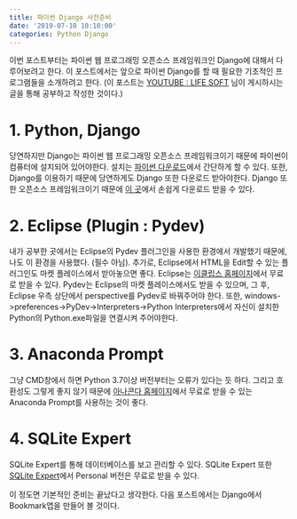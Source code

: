 ```yaml
---
title: 파이썬 Django 사전준비
date: '2019-07-10 10:10:00'
categories: Python Django
---
```


이번 포스트부터는 파이썬 웹 프로그래밍 오픈소스 프레임워크인 Django에 대해서 다루어보려고 한다. 이 포스트에서는 앞으로 파이썬 Django를 할 때 필요한 기초적인 프로그램들을 소개하려고 한다. (이 포스트는 [YOUTUBE : LIFE SOFT](https://www.youtube.com/channel/UCqRTjWqD-ZWHj0ZoPSKVWBw) 님이 게시하시는 글을 통해 공부하고 작성한 것이다.)

# 1. Python, Django
당연하지만 Django는 파이썬 웹 프로그래밍 오픈소스 프레임워크이기 때문에 파이썬이 컴퓨터에 설치되어 있어야한다. 설치는 [파이썬 다운로드](https://www.python.org/downloads/)에서 간단하게 할 수 있다. 또한, Django를 이용하기 때문에 당연하게도 Django 또한 다운로드 받아야한다. Django 또한 오픈소스 프레임워크이기 때문에 [이 곳]( https://www.djangoproject.com/)에서 손쉽게 다운로드 받을 수 있다.

# 2. Eclipse (Plugin : Pydev)
내가 공부한 곳에서는 Eclipse의 Pydev 플러그인을 사용한 환경에서 개발했기 때문에, 나도 이 환경을 사용했다. (필수 아님). 추가로, Eclipse에서 HTML을 Edit할 수 있는 플러그인도 마켓 플레이스에서 받아놓으면 좋다. Eclipse는 [이클립스 홈페이지]( https://www.eclipse.org/)에서 무료로 받을 수 있다. Pydev는 Eclipse의 마켓 플레이스에서도 받을 수 있으며, 그 후, Eclipse 우측 상단에서 perspective를 Pydev로 바꿔주어야 한다. 또한, windows->preferences->PyDev->Interpreters->Python Interpreters에서 자신이 설치한 Python의 Python.exe파일을 연결시켜 주어야한다.

# 3. Anaconda Prompt
그냥 CMD창에서 하면 Python 3.7이상 버전부터는 오류가 있다는 듯 하다. 그리고 호환성도 그렇게 좋지 않기 때문에 [아나콘다 홈페이지]( https://www.anaconda.com/distribution/ )에서 무료로 받을 수 있는 Anaconda Prompt를 사용하는 것이 좋다.

# 4. SQLite Expert
SQLite Expert를 통해 데이터베이스를 보고 관리할 수 있다. SQLite Expert 또한 [SQLite Expert]( http://www.sqliteexpert.com/ )에서 Personal 버전은 무료로 받을 수 있다.

이 정도면 기본적인 준비는 끝났다고 생각한다. 다음 포스트에서는 Django에서 Bookmark앱을 만들어 볼 것이다.
